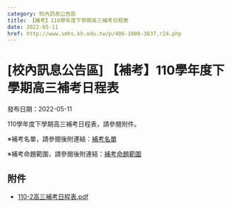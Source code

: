 ```yaml
---
category: 校內訊息公告區
title: 【補考】110學年度下學期高三補考日程表
date: 2022-05-11
href: http://www.smhs.kh.edu.tw/p/406-1000-3637,r24.php
---
```


# [校內訊息公告區] 【補考】110學年度下學期高三補考日程表

發布日期：2022-05-11

110學年度下學期高三補考日程表，請參閱附件。

※補考名單，請參閱後附連結：[補考名單](https://www.smhs.kh.edu.tw/p/406-1000-3638,r24.php)

※補考命題範圍，請參閱後附連結：[補考命題範圍](https://www.smhs.kh.edu.tw/p/406-1000-3591,r24.php?Lang=zh-tw)

## 附件

- [110-2高三補考日程表.pdf](https://www.smhs.kh.edu.tw/var/file/0/1000/attach/48/pta_3414_8074260_33867.pdf)
